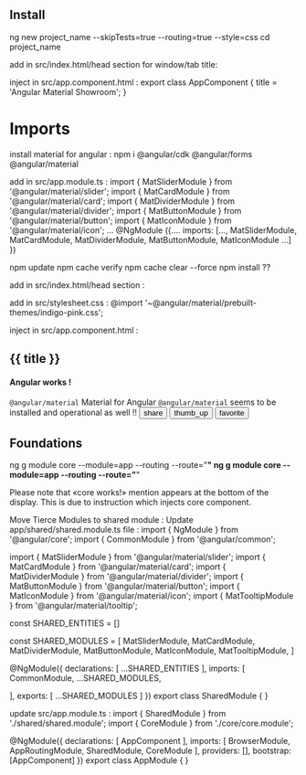 ## Install
ng new project_name --skipTests=true --routing=true --style=css
cd project_name

add in src/index.html/head section for window/tab title:
<title>Angular Material Showroom</title>

inject in src/app.component.html :
export class AppComponent {
  title = 'Angular Material Showroom';
}

# Imports

install material for angular :
npm i @angular/cdk @angular/forms @angular/material

add in src/app.module.ts :
import { MatSliderModule } from '@angular/material/slider';
import { MatCardModule } from '@angular/material/card';
import { MatDividerModule } from '@angular/material/divider';
import { MatButtonModule } from '@angular/material/button';
import { MatIconModule } from '@angular/material/icon';
…
@NgModule ({....
  imports: [...,
  MatSliderModule,
  MatCardModule,
  MatDividerModule,
  MatButtonModule,
  MatIconModule
…]
})

npm update
npm cache verify
npm cache clear --force
npm install ??

add in src/index.html/head section :
<link rel="stylesheet" href="https://fonts.googleapis.com/icon?family=Material+Icons">

add in src/stylesheet.css :
@import '~@angular/material/prebuilt-themes/indigo-pink.css';

inject in src/app.component.html :
<div class="mat-app-background basic-container">
  <!-- <hr> -->
  <mat-divider></mat-divider>
  <h2>{{ title }}</h2>
  <h4>Angular works ! </h4>
  <mat-divider></mat-divider>
  <!-- <mat-slider min="1" max="100" step="1" value="1">material is loaded !</mat-slider> -->
  <mat-card>
    <mat-card-header>
      <mat-card-title><code>@angular/material</code></mat-card-title>
      <mat-card-subtitle>Material for Angular</mat-card-subtitle>
    </mat-card-header>
    <mat-card-content>
      <code>@angular/material</code> seems to be installed and operational as well !!
    </mat-card-content>
    <mat-card-actions>
      <button mat-icon-button aria-label="Share"><mat-icon>share</mat-icon></button>
      <button mat-icon-button aria-label="Like" color="primary"><mat-icon>thumb_up</mat-icon></button>
      <button mat-icon-button aria-label="Love" color="warn"><mat-icon>favorite</mat-icon></button>
    </mat-card-actions>
  </mat-card>
  <mat-divider></mat-divider>
  <!-- <p><code>Fontawesome</code> works also !! <fa-icon icon="check"></fa-icon> ...<fa-icon icon="coffee"></fa-icon></p> -->
  <router-outlet></router-outlet>
</div>


## Foundations
ng g module core --module=app --routing --route="**"
ng g module core --module=app --routing --route="**"

Please note that «core works!» mention appears at the bottom of the display. This is due to <router-outlet></router-outlet> instruction which injects core component. 

Move Tierce Modules to shared module : Update app/shared/shared.module.ts file : 
import { NgModule } from '@angular/core';
import { CommonModule } from '@angular/common';

import { MatSliderModule } from '@angular/material/slider';
import { MatCardModule } from '@angular/material/card';
import { MatDividerModule } from '@angular/material/divider';
import { MatButtonModule } from '@angular/material/button';
import { MatIconModule } from '@angular/material/icon';
import { MatTooltipModule } from '@angular/material/tooltip';

const SHARED_ENTITIES = []

const SHARED_MODULES = [
  MatSliderModule,
  MatCardModule,
  MatDividerModule,
  MatButtonModule,
  MatIconModule,
  MatTooltipModule,
]

@NgModule({
  declarations: [
    ...SHARED_ENTITIES
  ],
  imports: [
    CommonModule,
    ...SHARED_MODULES,

  ],
  exports: [
    ...SHARED_MODULES
  ]
})
export class SharedModule { }

update src/app.module.ts :
import { SharedModule } from './shared/shared.module';
import { CoreModule } from './core/core.module';



@NgModule({
  declarations: [
    AppComponent
  ],
  imports: [
    BrowserModule,
    AppRoutingModule,
    SharedModule,
    CoreModule
  ],
  providers: [],
  bootstrap: [AppComponent]
})
export class AppModule { }
